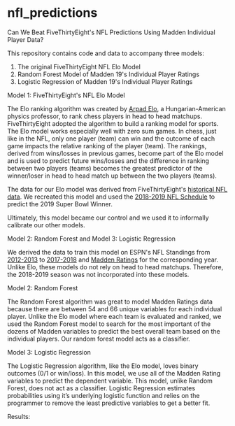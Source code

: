 # nfl_predictions
Can We Beat FiveThirtyEight's NFL Predictions Using Madden Individual Player Data?

This repository contains code and data to accompany three models: 
  1. The original FiveThirtyEight NFL Elo Model
  2. Random Forest Model of Madden 19's Individual Player Ratings 
  3. Logistic Regression of Madden 19's Individual Player Ratings
  
Model 1: FiveThirtyEight's NFL Elo Model

The Elo ranking algorithm was created by [Arpad Elo](https://en.wikipedia.org/wiki/Arpad_Elo), a Hungarian-American physics professor, to rank chess players in head to head matchups. FiveThirtyEight adopted the algorithm to build a ranking model for sports. The Elo model works especially well with zero sum games. In chess, just like in the NFL, only one player (team) can win and the outcome of each game impacts the relative ranking of the player (team). The rankings, derived from wins/losses in previous games, become part of the Elo model and is used to predict future wins/losses and the difference in ranking between two players (teams) becomes the greatest predictor of the winner/loser in head to head match up between the two players (teams). 
  
The data for our Elo model was derived from FiveThirtyEight's [historical NFL data](https://github.com/fivethirtyeight/nfl-elo-game/tree/master/data). We recreated this model and used the [2018-2019 NFL Schedule](https://www.pro-football-reference.com/years/2018/games.htm) to predict the 2019 Super Bowl Winner. 

Ultimately, this model became our control and we used it to informally calibrate our other models.


Model 2: Random Forest  and  Model 3: Logistic Regression 

We derived the data to train this model on ESPN's NFL Standings from [2012-2013](http://www.espn.com/nfl/standings/_/season/2013) to [2017-2018](http://www.espn.com/nfl/standings/_/season/2018) and [Madden Ratings](https://maddenratings.weebly.com/madden-nfl-19.html) for the corresponding year. Unlike Elo, these models do not rely on head to head matchups. Therefore, the 2018-2019 season was not incorporated into these models. 

Model 2: Random Forest

The Random Forest algorithm was great to model Madden Ratings data because there are between 54 and 66 unique variables for each individual player. Unlike the Elo model where each team is evaluated and ranked, we used the Random Forest model to search for the most important of the dozens of Madden variables to predict the best overall team based on the individual players. Our random forest model acts as a classifier. 


Model 3: Logistic Regression 

The Logistic Regression algorithm, like the Elo model, loves binary outcomes (0/1 or win/loss). In this model, we use all of the Madden Rating variables to predict the dependent variable. This model, unlike Random Forest, does not act as a classifier. Logistic Regression estimates probabilities using it’s underlying logistic function and relies on the programmer to remove the least predictive variables to get a better fit. 


Results:





  
  
  
